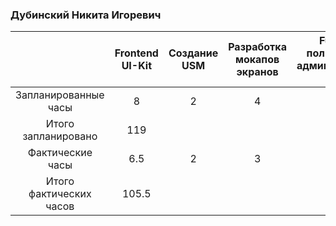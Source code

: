 ### Дубинский Никита Игоревич

|                         | Frontend UI-Kit | Создание USM | Разработка мокапов экранов | Fullstack - пользователи в административной панеле | Fullstack - организациии в административной панеле | Fullstack - статистика в административной панеле | Fullstack - задачи в панеле менеджера | Fullstack - статистика участников команды | Backend - новая задача | Комментирование своего кода | Ежедневные встречи команды | Техническая дирекция проекта |
|:-----------------------:|:---------------:|:------------:|:--------------------------:|:--------------------------------------------------:|:--------------------------------------------------:|:------------------------------------------------:|:-------------------------------------:|:-----------------------------------------:|:----------------------:|:---------------------------:|:--------------------------:|:----------------------------:|
|   Запланированные часы  |        8        |       2      |              4             |                         18                         |                         14                         |                         5                        |                   16                  |                     15                    |            4           |              8              |             15             |              10              |
|   Итого запланировано   |       119       |              |                            |                                                    |                                                    |                                                  |                                       |                                           |                        |                             |                            |                              |
|     Фактические часы    |       6.5       |       2      |              3             |                         18                         |                         13                         |                         3                        |                   15                  |                     12                    |            3           |              5              |             15             |              10              |
| Итого фактических часов |      105.5      |              |                            |                                                    |                                                    |                                                  |                                       |                                           |                        |                             |                            |                              |